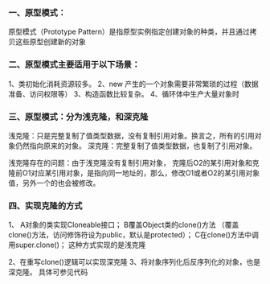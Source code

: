 ### 一、原型模式：
原型模式（Prototype Pattern）是指原型实例指定创建对象的种类，并且通过拷贝这些原型创建新的对象
### 二、原型模式主要适用于以下场景：
1、类初始化消耗资源较多。
2、new 产生的一个对象需要非常繁琐的过程（数据准备、访问权限等）
3、构造函数比较复杂。
4、循环体中生产大量对象时
### 三、原型模式：分为浅克隆，和深克隆
浅克隆：只是完整复制了值类型数据，没有复制引用对象。换言之，所有的引用对象仍然指向原来的对象。
深克隆：完整复制了值类型数据，也复制了引用对象。

浅克隆存在的问题：由于浅克隆没有复制引用对象，
克隆后O2的某引用对象和克隆前O1对应某引用对象，是指向同一地址的，那么，修改O1或者O2的某引用对象值，另外一个的也会被修改。
### 四、实现克隆的方式
1、
A对象的类实现Cloneable接口；
B覆盖Object类的clone()方法 （覆盖clone()方法，访问修饰符设为public，默认是protected）；
C在clone()方法中调用super.clone()；
这种方式实现的是浅克隆

2、在重写clone()逻辑可以实现深克隆
3、将对象序列化后反序列化的对象，也是深克隆。
具体可参见代码
